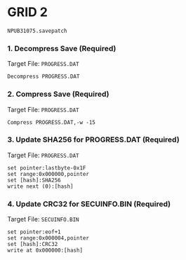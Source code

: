 #  GRID 2 

`NPUB31075.savepatch`

### 1. Decompress Save (Required)

Target File: `PROGRESS.DAT`

```
Decompress PROGRESS.DAT
```

### 2. Compress Save (Required)

Target File: `PROGRESS.DAT`

```
Compress PROGRESS.DAT,-w -15
```

### 3. Update SHA256 for PROGRESS.DAT (Required)

Target File: `PROGRESS.DAT`

```
set pointer:lastbyte-0x1F
set range:0x000000,pointer
set [hash]:SHA256
write next (0):[hash]
```

### 4. Update CRC32 for SECUINFO.BIN (Required)

Target File: `SECUINFO.BIN`

```
set pointer:eof+1
set range:0x000004,pointer
set [hash]:CRC32
write at 0x000000:[hash]
```

